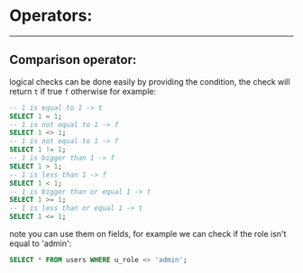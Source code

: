 <!-- @format -->

# Operators:

---

## Comparison operator:

logical checks can be done easily by providing the condition, the check will return `t` if true `f` otherwise for example:

```sql
-- 1 is equal to 1 -> t
SELECT 1 = 1;
-- 1 is not equal to 1 -> f
SELECT 1 <> 1;
-- 1 is not equal to 1 -> f
SELECT 1 != 1;
-- 1 is bigger than 1 -> f
SELECT 1 > 1;
-- 1 is less than 1 -> f
SELECT 1 < 1;
-- 1 is bigger than or equal 1 -> t
SELECT 1 >= 1;
-- 1 is less than or equal 1 -> t
SELECT 1 <= 1;
```

note you can use them on fields, for example we can check if the role isn't equal to 'admin':

```sql
SELECT * FROM users WHERE u_role <> 'admin';
```
